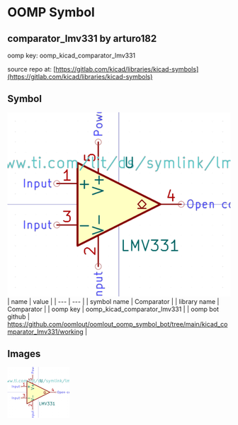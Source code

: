 # OOMP Symbol  
## comparator_lmv331  by arturo182  
  
oomp key: oomp_kicad_comparator_lmv331  
  
source repo at: [https://gitlab.com/kicad/libraries/kicad-symbols](https://gitlab.com/kicad/libraries/kicad-symbols)  
## Symbol  
  
[![working.png](working_600.png)](working.png)  
| name | value | 
| --- | --- | 
| symbol name | Comparator | 
| library name | Comparator | 
| oomp key | oomp_kicad_comparator_lmv331 | 
| oomp bot github | https://github.com/oomlout/oomlout_oomp_symbol_bot/tree/main/kicad_comparator_lmv331/working | 
## Images  
  
[![working.png](working_140.png)](working.png)  
